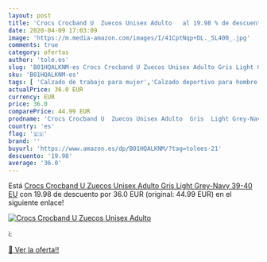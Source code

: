 ```yaml
---
layout: post
title: 'Crocs Crocband U  Zuecos Unisex Adulto   al 19.98 % de descuento'
date: 2020-04-09 17:03:09
image: 'https://m.media-amazon.com/images/I/41CptNqp+DL._SL400_.jpg'
comments: true
category: ofertas
author: 'tole.es'
slug: 'B01HQALKNM-es Crocs Crocband U Zuecos Unisex Adulto Gris Light Grey-Navy...'
sku: 'B01HQALKNM-es'
tags: [ 'Calzado de trabajo para mujer','Calzado deportivo para hombre','Calzado sanitario y de hostelería para mujer','Chanclas y sandalias de piscina para hombre','Sandalias y chanclas para niña','Zapatillas y calzado deportivo para hombre','Zapatos','Zapatos para hombre','Zapatos para mujer','Zapatos para niñas pequeñas','Zapatos y complementos','Zuecos sanitarios y de hostelería para mujer','Zuecos y mules para hombre','zuecos', ]
actualPrice: 36.0 EUR
currency: EUR
price: 36.0
comparePrice: 44.99 EUR
prodname: 'Crocs Crocband U  Zuecos Unisex Adulto  Gris  Light Grey-Navy   39-40 EU'
country: 'es'
flag: '🇪🇸'
brand: ''
buyurl: 'https://www.amazon.es/dp/B01HQALKNM/?tag=tolees-21'
descuento: '19.98'
average: '36.0'
---
```


Está [Crocs Crocband U  Zuecos Unisex Adulto  Gris  Light Grey-Navy   39-40 EU](https://www.amazon.es/dp/B01HQALKNM/?tag=tolees-21) con 19.98 de descuento por 36.0 EUR (original: 44.99 EUR) en el siguiente enlace!

[![Crocs Crocband U  Zuecos Unisex Adulto  ](https://m.media-amazon.com/images/I/41CptNqp+DL._SL400_.jpg)](https://www.amazon.es/dp/B01HQALKNM/?tag=tolees-21)

ℹ️:


[🛒 Ver la oferta!!](https://www.amazon.es/dp/B01HQALKNM/?tag=tolees-21)
